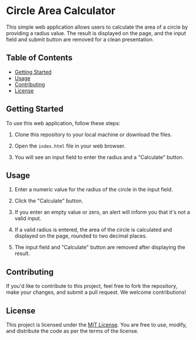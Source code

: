 # Circle Area Calculator

This simple web application allows users to calculate the area of a circle by providing a radius value. The result is displayed on the page, and the input field and submit button are removed for a clean presentation.

## Table of Contents

- [Getting Started](#getting-started)
- [Usage](#usage)
- [Contributing](#contributing)
- [License](#license)

## Getting Started

To use this web application, follow these steps:

1. Clone this repository to your local machine or download the files.

2. Open the `index.html` file in your web browser.

3. You will see an input field to enter the radius and a "Calculate" button.

## Usage

1. Enter a numeric value for the radius of the circle in the input field.

2. Click the "Calculate" button.

3. If you enter an empty value or zero, an alert will inform you that it's not a valid input.

4. If a valid radius is entered, the area of the circle is calculated and displayed on the page, rounded to two decimal places.

5. The input field and "Calculate" button are removed after displaying the result.

## Contributing

If you'd like to contribute to this project, feel free to fork the repository, make your changes, and submit a pull request. We welcome contributions!

## License

This project is licensed under the [MIT License](LICENSE). You are free to use, modify, and distribute the code as per the terms of the license.
